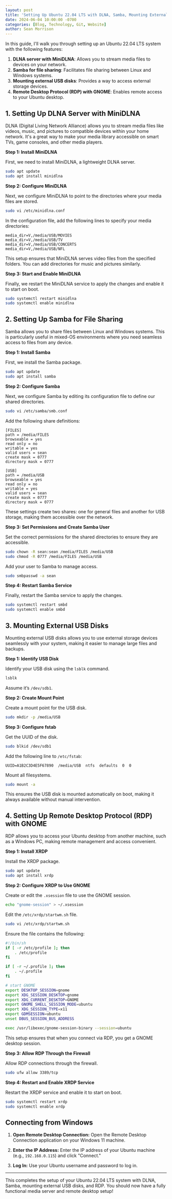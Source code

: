 ```yaml
---
layout: post
title: 'Setting Up Ubuntu 22.04 LTS with DLNA, Samba, Mounting External USB Disks, and RDP'
date: 2024-06-04 10:00:00 -0700
categories: [Blog, Technology, Git, Website]
author: Sean Morrison
---
```


In this guide, I'll walk you through setting up an Ubuntu 22.04 LTS system with the following features:

1. **DLNA server with MiniDLNA**: Allows you to stream media files to devices on your network.
2. **Samba for file sharing**: Facilitates file sharing between Linux and Windows systems.
3. **Mounting external USB disks**: Provides a way to access external storage devices.
4. **Remote Desktop Protocol (RDP) with GNOME**: Enables remote access to your Ubuntu desktop.

## 1. Setting Up DLNA Server with MiniDLNA

DLNA (Digital Living Network Alliance) allows you to stream media files like videos, music, and pictures to compatible devices within your home network. It's a great way to make your media library accessible on smart TVs, game consoles, and other media players.

**Step 1: Install MiniDLNA**

First, we need to install MiniDLNA, a lightweight DLNA server.

```bash
sudo apt update
sudo apt install minidlna
```

**Step 2: Configure MiniDLNA**

Next, we configure MiniDLNA to point to the directories where your media files are stored.

```bash
sudo vi /etc/minidlna.conf
```

In the configuration file, add the following lines to specify your media directories:

```plaintext
media_dir=V,/media/USB/MOVIES
media_dir=V,/media/USB/TV
media_dir=V,/media/USB/CONCERTS
media_dir=V,/media/USB/NFL
```

This setup ensures that MiniDLNA serves video files from the specified folders. You can add directories for music and pictures similarly.

**Step 3: Start and Enable MiniDLNA**

Finally, we restart the MiniDLNA service to apply the changes and enable it to start on boot.

```bash
sudo systemctl restart minidlna
sudo systemctl enable minidlna
```

## 2. Setting Up Samba for File Sharing

Samba allows you to share files between Linux and Windows systems. This is particularly useful in mixed-OS environments where you need seamless access to files from any device.

**Step 1: Install Samba**

First, we install the Samba package.

```bash
sudo apt update
sudo apt install samba
```

**Step 2: Configure Samba**

Next, we configure Samba by editing its configuration file to define our shared directories.

```bash
sudo vi /etc/samba/smb.conf
```

Add the following share definitions:

```plaintext
[FILES]
path = /media/FILES
browseable = yes
read only = no
writable = yes
valid users = sean
create mask = 0777
directory mask = 0777

[USB]
path = /media/USB
browseable = yes
read only = no
writable = yes
valid users = sean
create mask = 0777
directory mask = 0777
```

These settings create two shares: one for general files and another for USB storage, making them accessible over the network.

**Step 3: Set Permissions and Create Samba User**

Set the correct permissions for the shared directories to ensure they are accessible.

```bash
sudo chown -R sean:sean /media/FILES /media/USB
sudo chmod -R 0777 /media/FILES /media/USB
```

Add your user to Samba to manage access.

```bash
sudo smbpasswd -a sean
```

**Step 4: Restart Samba Service**

Finally, restart the Samba service to apply the changes.

```bash
sudo systemctl restart smbd
sudo systemctl enable smbd
```

## 3. Mounting External USB Disks

Mounting external USB disks allows you to use external storage devices seamlessly with your system, making it easier to manage large files and backups.

**Step 1: Identify USB Disk**

Identify your USB disk using the `lsblk` command.

```bash
lsblk
```

Assume it’s `/dev/sdb1`.

**Step 2: Create Mount Point**

Create a mount point for the USB disk.

```bash
sudo mkdir -p /media/USB
```

**Step 3: Configure fstab**

Get the UUID of the disk.

```bash
sudo blkid /dev/sdb1
```

Add the following line to `/etc/fstab`:

```plaintext
UUID=A1B2C3D4E5F67890  /media/USB  ntfs  defaults  0  0
```

Mount all filesystems.

```bash
sudo mount -a
```

This ensures the USB disk is mounted automatically on boot, making it always available without manual intervention.

## 4. Setting Up Remote Desktop Protocol (RDP) with GNOME

RDP allows you to access your Ubuntu desktop from another machine, such as a Windows PC, making remote management and access convenient.

**Step 1: Install XRDP**

Install the XRDP package.

```bash
sudo apt update
sudo apt install xrdp
```

**Step 2: Configure XRDP to Use GNOME**

Create or edit the `.xsession` file to use the GNOME session.

```bash
echo "gnome-session" > ~/.xsession
```

Edit the `/etc/xrdp/startwm.sh` file.

```bash
sudo vi /etc/xrdp/startwm.sh
```

Ensure the file contains the following:

```bash
#!/bin/sh
if [ -r /etc/profile ]; then
    . /etc/profile
fi

if [ -r ~/.profile ]; then
    . ~/.profile
fi

# start GNOME
export DESKTOP_SESSION=gnome
export XDG_SESSION_DESKTOP=gnome
export XDG_CURRENT_DESKTOP=GNOME
export GNOME_SHELL_SESSION_MODE=ubuntu
export XDG_SESSION_TYPE=x11
export GDMSESSION=ubuntu
unset DBUS_SESSION_BUS_ADDRESS

exec /usr/libexec/gnome-session-binary --session=ubuntu
```

This setup ensures that when you connect via RDP, you get a GNOME desktop session.

**Step 3: Allow RDP Through the Firewall**

Allow RDP connections through the firewall.

```bash
sudo ufw allow 3389/tcp
```

**Step 4: Restart and Enable XRDP Service**

Restart the XRDP service and enable it to start on boot.

```bash
sudo systemctl restart xrdp
sudo systemctl enable xrdp
```

## Connecting from Windows

1. **Open Remote Desktop Connection:**
   Open the Remote Desktop Connection application on your Windows 11 machine.

2. **Enter the IP Address:**
   Enter the IP address of your Ubuntu machine (e.g., `192.168.0.115`) and click "Connect."

3. **Log In:**
   Use your Ubuntu username and password to log in.

---

This completes the setup of your Ubuntu 22.04 LTS system with DLNA, Samba, mounting external USB disks, and RDP. You should now have a fully functional media server and remote desktop setup!

